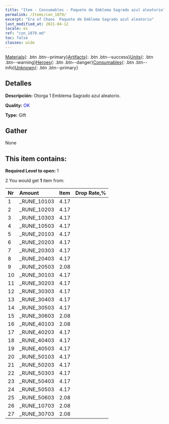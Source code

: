 ```yaml
---
title: "Item - Consumables - Paquete de Emblema Sagrado azul aleatorio"
permalink: /Items/con_1879/
excerpt: "Era of Chaos  Paquete de Emblema Sagrado azul aleatorio"
last_modified_at: 2021-04-12
locale: es
ref: "con_1879.md"
toc: false
classes: wide
---
```

 [Materials](/es/Items/){: .btn .btn--primary}[Artifacts](/es/Items/Artifacts/){: .btn .btn--success}[Units](/es/Items/Units/){: .btn .btn--warning}[Heroes](/es/Items/Heroes/){: .btn .btn--danger}[Consumables](/es/Items/Consumables/){: .btn .btn--info}[Unknown](/es/Items/Unknown/){: .btn .btn--primary}

## Detalles
 **Descripción:** Otorga 1 Emblema Sagrado azul aleatorio.

 **Quality:** <span style="color: #0000CD">OK</span>

 **Type:** Gift

## Gather

  None

## This item contains:

 **Required Level to open:** 1

 2 You would get **1** item  from:

  | Nr | Amount |     Item    | Drop Rate,% |
  |:---|:-------|:------------|:---------:|
  | 1 | _RUNE_10103 | 4.17 | 
  | 2 | _RUNE_10203 | 4.17 | 
  | 3 | _RUNE_10303 | 4.17 | 
  | 4 | _RUNE_10503 | 4.17 | 
  | 5 | _RUNE_20103 | 4.17 | 
  | 6 | _RUNE_20203 | 4.17 | 
  | 7 | _RUNE_20303 | 4.17 | 
  | 8 | _RUNE_20403 | 4.17 | 
  | 9 | _RUNE_20503 | 2.08 | 
  | 10 | _RUNE_30103 | 4.17 | 
  | 11 | _RUNE_30203 | 4.17 | 
  | 12 | _RUNE_30303 | 4.17 | 
  | 13 | _RUNE_30403 | 4.17 | 
  | 14 | _RUNE_30503 | 4.17 | 
  | 15 | _RUNE_30603 | 2.08 | 
  | 16 | _RUNE_40103 | 2.08 | 
  | 17 | _RUNE_40203 | 4.17 | 
  | 18 | _RUNE_40403 | 4.17 | 
  | 19 | _RUNE_40503 | 4.17 | 
  | 20 | _RUNE_50103 | 4.17 | 
  | 21 | _RUNE_50203 | 4.17 | 
  | 22 | _RUNE_50303 | 4.17 | 
  | 23 | _RUNE_50403 | 4.17 | 
  | 24 | _RUNE_50503 | 4.17 | 
  | 25 | _RUNE_50603 | 2.08 | 
  | 26 | _RUNE_10703 | 2.08 | 
  | 27 | _RUNE_30703 | 2.08 | 
